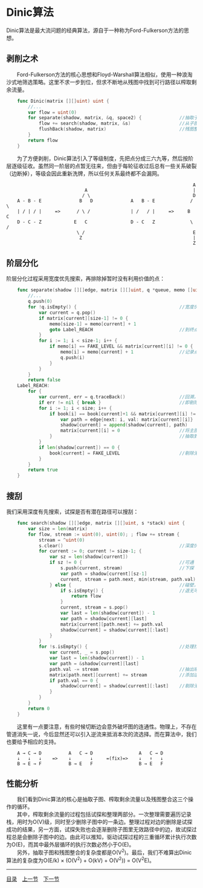 # Dinic算法
Dinic算法是最大流问题的经典算法，源自于一种称为Ford-Fulkerson方法的思想。

## 剥削之术
　　Ford-Fulkerson方法的核心思想和Floyd-Warshall算法相似，使用一种浪淘沙式地筛选策略。这里不求一步到位，但求不断地从残图中找到可行路径以榨取剩余流量。
```go
	func Dinic(matrix [][]uint) uint {
		//...
		var flow = uint(0)
		for separate(shadow, matrix, &q, space2) {				//抽取子图（层次图）
			flow += search(shadow, matrix, &s)					//从子图中榨取剩余流量
			flushBack(shadow, matrix)							//残图整合（将榨干的子图合并回母图）
		}
		return flow
	}
```
　　为了方便剥削，Dinic算法引入了等级制度，先把点分成三六九等，然后按阶层逐级征收。虽然同一阶层的点暂无往来，但由于每轮征收过后总有一些关系破裂（边断掉），等级会因此重新洗牌，所以任何关系最终都不会漏网。
```
	                                                                 A
	                         A                                       |
	                        / \                                      D
	A - B - E              B   D              A   B - E             / \
	| / | / |     =>      / \ /               | /   / |     =>     B   C
	D - C - Z            E   C                D - C   Z             \ /
	                      \ /                                        E
	                       Z                                         |
	                                                                 Z
```

## 阶层分化
阶层分化过程采用宽度优先搜索，再排除掉暂时没有利用价值的点：
```go
	func separate(shadow [][]edge, matrix [][]uint, q *queue, memo []uint) (ok bool) {
		//...
		q.push(0)
		for !q.isEmpty() {										//宽度优先遍历
			var current = q.pop()
			if matrix[current][size-1] != 0 {
				memo[size-1] = memo[current] + 1
				goto Label_REACH								//到终点层
			}
			for i := 1; i < size-1; i++ {
				if memo[i] == FAKE_LEVEL && matrix[current][i] != 0 {
					memo[i] = memo[current] + 1					//记录点所属层
					q.push(i)
				}
			}
		}
		return false
	Label_REACH:
		for {
			var current, err = q.traceBack()					//回溯，以获得有效路径
			if err != nil { break }								//即剔除不能到达终点的路径
			for i := 1; i < size; i++ {
				if book[i] == book[current]+1 && matrix[current][i] != 0 {
					var path = edge{next: i, val: matrix[current][i]}
					shadow[current] = append(shadow[current], path)
					matrix[current][i] = 0						//将主图（邻接矩阵）内容
				}												//抽取到残图（邻接表）
			}
			if len(shadow[current]) == 0 {
				book[current] = FAKE_LEVEL						//剔除无效的中途点
			}
		}
		return true
	}
```

## 搜刮
我们采用深度有先搜索，试探是否有潜在路径可以搜刮：
```go
	func search(shadow [][]edge, matrix [][]uint, s *stack) uint {
		var size = len(matrix)
		for flow, stream := uint(0), uint(0); ; flow += stream {
			stream = ^uint(0)
			s.clear()											//深度优先遍历
			for current := 0; current != size-1; {
				var sz = len(shadow[current])
				if sz != 0 {									//可通
					s.push(current, stream)						//下探
					var path = shadow[current][sz-1]
					current, stream = path.next, min(stream, path.val)
				} else {										//碰壁，退一步
					if s.isEmpty() {							//退无可退
						return flow
					}
					current, stream = s.pop()
					var last = len(shadow[current]) - 1
					var path = shadow[current][last]
					matrix[current][path.next] += path.val
					shadow[current] = shadow[current][:last]
				}
			}
			for !s.isEmpty() {									//处理找到的增广路径
				var current, _ = s.pop()
				var last = len(shadow[current]) - 1
				var path = &shadow[current][last]
				path.val -= stream								//抽出顺流
				matrix[path.next][current] += stream			//添加逆流容限，防止贪心断路
				if path.val == 0 {
					shadow[current] = shadow[current][:last]	//剔除无效残边
				}
			}
		}
		return 0
	}
```
　　这里有一点要注意，有些时候切断边会意外破坏图的连通性。物理上，不存在管道消失一说，今后显然还可以引入逆流来抵消本次的流选择。而在算法中，我们也要给予相应的支持。
```
	A → C → D          A   C → D                 A   C → D
	↓   ↓   ↓    =>    ↓       ↓     =(fix)=>    ↓   ↑   ↓
	B → E → F          B → E   F                 B → E   F
```


## 性能分析
　　我们看到Dinic算法的核心是抽取子图、榨取剩余流量以及残图整合这三个操作的循环。  
　　其中，榨取剩余流量的过程包括试探和整理两部分。一次整理需要遍历记录栈，用时为O(V)级，同时至少删除子图中的一条边。整理过程对边的删除是试探成功的结果，另一方面，试探失败也会逐渐删除子图里无效路径中的边，故试探过程总是会删除子图中的边。由此可以推知，驱动试探过程的三重循环累计执行次数为O(E)，而其中最外层循环的执行次数必然小于O(E)。  
　　另外，抽取子图和残图整合的复杂度都是O(V<sup>2</sup>)。最后，我们不难算出Dinic算法的复杂度为O(E/k) × (O(V<sup>2</sup>) + O(kV) + O(V<sup>2</sup>)) = O(V<sup>2</sup>E)。

---
[目录](../index.md)　[上一节](07-D.md)　[下一节](07.md)
